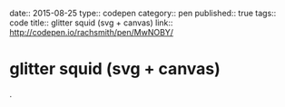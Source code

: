 date:: 2015-08-25
type:: codepen
category:: pen
published:: true
tags:: code
title:: glitter squid (svg + canvas)
link:: http://codepen.io/rachsmith/pen/MwNOBY/

# glitter squid (svg + canvas)

.